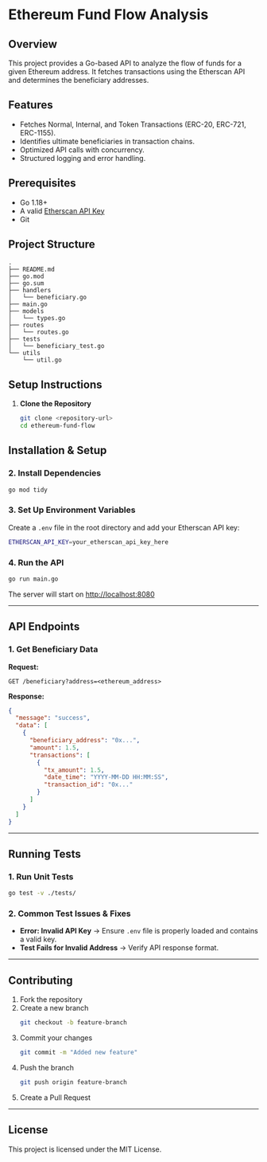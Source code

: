 # Ethereum Fund Flow Analysis

## Overview
This project provides a Go-based API to analyze the flow of funds for a given Ethereum address. It fetches transactions using the Etherscan API and determines the beneficiary addresses.

## Features
- Fetches Normal, Internal, and Token Transactions (ERC-20, ERC-721, ERC-1155).
- Identifies ultimate beneficiaries in transaction chains.
- Optimized API calls with concurrency.
- Structured logging and error handling.

## Prerequisites
- Go 1.18+
- A valid [Etherscan API Key](https://etherscan.io/myapikey)
- Git

## Project Structure
```
.
├── README.md
├── go.mod
├── go.sum
├── handlers
│   └── beneficiary.go
├── main.go
├── models
│   └── types.go
├── routes
│   └── routes.go
├── tests
│   └── beneficiary_test.go
└── utils
    └── util.go
```

## Setup Instructions

1. **Clone the Repository**
   ```sh
   git clone <repository-url>
   cd ethereum-fund-flow
   ```

## Installation & Setup

### 2. Install Dependencies
```sh
go mod tidy
```

### 3. Set Up Environment Variables
Create a `.env` file in the root directory and add your Etherscan API key:
```sh
ETHERSCAN_API_KEY=your_etherscan_api_key_here
```

### 4. Run the API
```sh
go run main.go
```
The server will start on [http://localhost:8080](http://localhost:8080)

---

## API Endpoints

### 1. Get Beneficiary Data

**Request:**
```http
GET /beneficiary?address=<ethereum_address>
```

**Response:**
```json
{
  "message": "success",
  "data": [
    {
      "beneficiary_address": "0x...",
      "amount": 1.5,
      "transactions": [
        {
          "tx_amount": 1.5,
          "date_time": "YYYY-MM-DD HH:MM:SS",
          "transaction_id": "0x..."
        }
      ]
    }
  ]
}
```

---

## Running Tests

### 1. Run Unit Tests
```sh
go test -v ./tests/
```

### 2. Common Test Issues & Fixes
- **Error: Invalid API Key** → Ensure `.env` file is properly loaded and contains a valid key.
- **Test Fails for Invalid Address** → Verify API response format.

---

## Contributing

1. Fork the repository
2. Create a new branch
   ```sh
   git checkout -b feature-branch
   ```
3. Commit your changes
   ```sh
   git commit -m "Added new feature"
   ```
4. Push the branch
   ```sh
   git push origin feature-branch
   ```
5. Create a Pull Request

---

## License
This project is licensed under the MIT License.